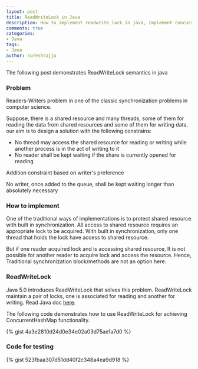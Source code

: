 ```yaml
---
layout: post
title: ReadWriteLock in Java
description: How to implement readwrite lock in java, Implement concurrent hashmap, ReadWriteLock in java
comments: true
categories:
- Java
tags:
- Java
author: sureshsajja
---
```


The following post demonstrates ReadWriteLock semantics in java

### Problem

Readers-Writers problem in one of the classic synchronization problems in computer science.

Suppose, there is a shared resource and many threads, some of them for reading the data from shared resources and some of them for writing data.
our aim is to design a solution with the following constrains: 

* No thread may access the shared resource for reading or writing while another process is in the act of writing to it 
* No reader shall be kept waiting if the share is currently opened for reading 

Addition constraint based on writer's preference

No writer, once added to the queue, shall be kept waiting longer than absolutely necessary 
 
### How to implement

One of the traditional ways of implementations is to protect shared resource with built in synchronization. All access to shared resource requires an appropriate lock to be acquired. With built in synchronization, only one thread that holds the lock have access to shared resource.  
 
But if one reader acquired lock and is accessing shared resource, It is not possible for another reader to acquire lock and access the resource.  Hence, Traditional synchronization block/methods are not an option here.  
 

### ReadWriteLock

Java 5.0 introduces ReadWriteLock that solves this problem. ReadWriteLock maintain a pair of locks, one is associated for reading and another for writing.
Read Java doc [here](http://docs.oracle.com/javase/7/docs/api/java/util/concurrent/locks/ReadWriteLock.html).

The following code demonstrates how to use ReadWriteLock for achieving ConcurrentHashMap functionality. 
 
{% gist 4a3e2810d24d0e34e02a03d75ae1a7d0 %}

### Code for testing

{% gist 523fbaa307d51dd40f2c348a4ea9d918 %}



